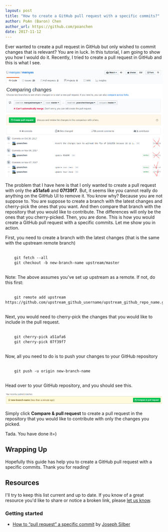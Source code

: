 ```yaml
---
layout: post
title: "How to create a GitHub pull request with a specific commits?"
author: PoAn (Baron) Chen
author_url: https://github.com/poanchen
date: 2017-11-12
---
```

Ever wanted to create a pull request in GitHub but only wished to commit changes that is relevant? You are in luck. In this tutorial, I am going to show you how I would do it. Recently, I tried to create a pull request in GitHub and this is what I see.

<img src="/img/2017/11/12/How-to-create-a-GitHub-pull-request-with-a-specific-commits/create pull request with other changes.png" alt="creating a pull request along with other changes">

The problem that I have here is that I only wanted to create a pull request with only the **a51afa6** and **07f39f7**. But, it seems like you cannot really do anything on the GitHub UI to remove it. You know why? Because you are not suppose to. You are suppose to create a branch with the latest changes and cherry-pick the ones that you want. And then compare that branch with the repository that you would like to contribute. The differences will only be the ones that you cherry-picked. Then, you are done. This is how you would create a GitHub pull request with a specific commits. Let me show you in action.

First, you need to create a branch with the latest changes (that is the same with the upstream remote branch)
<pre>
  <code class="bash">
    git fetch --all
    git checkout -b new-branch-name upstream/master
  </code>
</pre>

Note: The above assumes you've set up upstream as a remote. If not, do this first:
<pre>
  <code class="bash">
    git remote add upstream https://github.com/upstream_github_username/upstream_github_repo_name.git
  </code>
</pre>

Next, you would need to cherry-pick the changes that you would like to include in the pull request.
<pre>
  <code class="bash">
    git cherry-pick a51afa6
    git cherry-pick 07f39f7
  </code>
</pre>

Now, all you need to do is to push your changes to your GitHub repository
<pre>
  <code class="bash">
    git push -u origin new-branch-name
  </code>
</pre>

Head over to your GitHub repository, and you should see this.

<img src="/img/2017/11/12/How-to-create-a-GitHub-pull-request-with-a-specific-commits/recently pushed branch.png" alt="Recently pushed branch">

Simply click **Compare & pull request** to create a pull request in the repository that you would like to contribute with only the changes you picked.

Tada. You have done it=)

## Wrapping Up

Hopefully this guide has help you to create a GitHub pull request with a specific commits. Thank you for reading!

## Resources

I'll try to keep this list current and up to date. If you know of a great resource you'd like to share or notice a broken link, please [let us know](https://github.com/poanchen/poanchen.github.io/issues).

### Getting started

* [How to “pull request” a specific commit](https://stackoverflow.com/questions/34027850/how-to-pull-request-a-specific-commit) by [Joseph Silber](https://stackoverflow.com/users/825568/joseph-silber)
